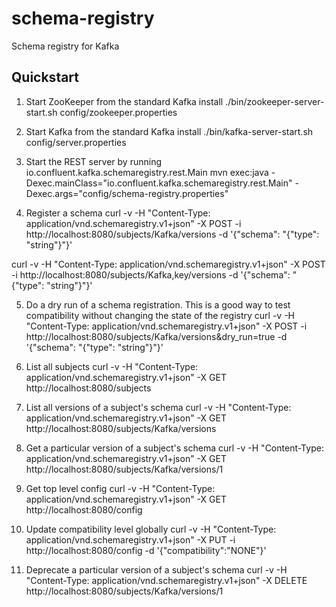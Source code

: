 schema-registry
===============
Schema registry for Kafka

Quickstart
----------

1. Start ZooKeeper from the standard Kafka install
./bin/zookeeper-server-start.sh config/zookeeper.properties

2. Start Kafka from the standard Kafka install
./bin/kafka-server-start.sh config/server.properties

3. Start the REST server by running io.confluent.kafka.schemaregistry.rest.Main
mvn exec:java -Dexec.mainClass="io.confluent.kafka.schemaregistry.rest.Main" -Dexec.args="config/schema-registry.properties"

4. Register a schema
curl -v -H "Content-Type: application/vnd.schemaregistry.v1+json" -X POST -i http://localhost:8080/subjects/Kafka/versions -d '{"schema": "{\"type\": \"string\"}"}'

curl -v -H "Content-Type: application/vnd.schemaregistry.v1+json" -X POST -i http://localhost:8080/subjects/Kafka,key/versions -d '{"schema": "{\"type\": \"string\"}"}'

5. Do a dry run of a schema registration. This is a good way to test compatibility without changing the state of the registry
curl -v -H "Content-Type: application/vnd.schemaregistry.v1+json" -X POST -i http://localhost:8080/subjects/Kafka/versions&dry_run=true -d '{"schema": "{\"type\": \"string\"}"}'

6. List all subjects 
curl -v -H "Content-Type: application/vnd.schemaregistry.v1+json" -X GET http://localhost:8080/subjects

7. List all versions of a subject's schema
curl -v -H "Content-Type: application/vnd.schemaregistry.v1+json" -X GET http://localhost:8080/subjects/Kafka/versions

8. Get a particular version of a subject's schema
curl -v -H "Content-Type: application/vnd.schemaregistry.v1+json" -X GET http://localhost:8080/subjects/Kafka/versions/1

9. Get top level config
curl -v -H "Content-Type: application/vnd.schemaregistry.v1+json" -X GET http://localhost:8080/config

10. Update compatibility level globally
curl -v -H "Content-Type: application/vnd.schemaregistry.v1+json" -X PUT -i http://localhost:8080/config -d '{"compatibility":"NONE"}'

11. Deprecate a particular version of a subject's schema
curl -v -H "Content-Type: application/vnd.schemaregistry.v1+json" -X DELETE http://localhost:8080/subjects/Kafka/versions/1

